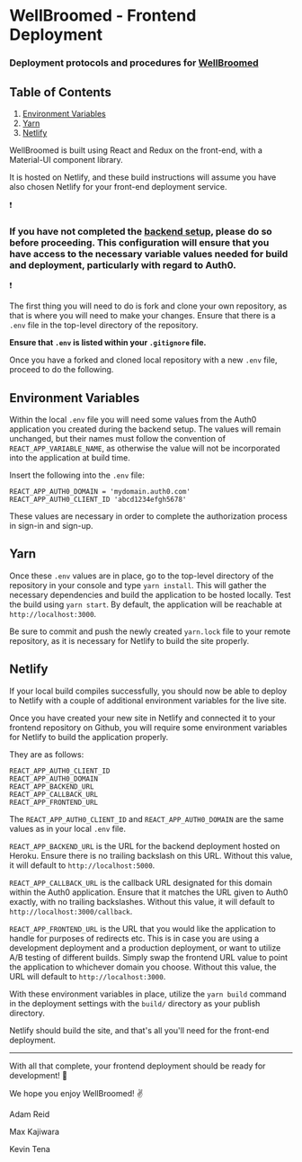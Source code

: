 # WellBroomed - Frontend Deployment

### Deployment protocols and procedures for [WellBroomed](https://www.wellbroomed.com)

## Table of Contents

1. [Environment Variables](#Environment-Variables)
2. [Yarn](#yarn)
3. [Netlify](#Netlify)

WellBroomed is built using React and Redux on the front-end, with a Material-UI component library.

It is hosted on Netlify, and these build instructions will assume you have also chosen Netlify for your front-end deployment service.

:exclamation:
### If you have not completed the [backend setup](https://github.com/well-broomed/backend/blob/deployment-docs/DEPLOYMENT.md), please do so before proceeding. This configuration will ensure that you have access to the necessary variable values needed for build and deployment, particularly with regard to Auth0.
:exclamation:

The first thing you will need to do is fork and clone your own repository, as that is where you will need to make your changes. Ensure that there is a `.env` file in the top-level directory of the repository.

**Ensure that `.env` is listed within your `.gitignore` file.**

Once you have a forked and cloned local repository with a new `.env` file, proceed to do the following.

## Environment Variables

Within the local `.env` file you will need some values from the Auth0 application you created during the backend setup. The values will remain unchanged, but their names must follow the convention of `REACT_APP_VARIABLE_NAME`, as otherwise the value will not be incorporated into the application at build time.

Insert the following into the `.env` file:

```
REACT_APP_AUTH0_DOMAIN = 'mydomain.auth0.com'
REACT_APP_AUTH0_CLIENT_ID 'abcd1234efgh5678'
```

These values are necessary in order to complete the authorization process in sign-in and sign-up.

## Yarn

Once these `.env` values are in place, go to the top-level directory of the repository in your console and type `yarn install`. This will gather the necessary dependencies and build the application to be hosted locally. Test the build using `yarn start`. By default, the application will be reachable at `http://localhost:3000`.

Be sure to commit and push the newly created `yarn.lock` file to your remote repository, as it is necessary for Netlify to build the site properly.

## Netlify

If your local build compiles successfully, you should now be able to deploy to Netlify with a couple of additional environment variables for the live site.

Once you have created your new site in Netlify and connected it to your frontend repository on Github, you will require some environment variables for Netlify to build the application properly. 

They are as follows:

```
REACT_APP_AUTH0_CLIENT_ID
REACT_APP_AUTH0_DOMAIN
REACT_APP_BACKEND_URL
REACT_APP_CALLBACK_URL
REACT_APP_FRONTEND_URL
```

The `REACT_APP_AUTH0_CLIENT_ID` and `REACT_APP_AUTH0_DOMAIN` are the same values as in your local `.env` file.

`REACT_APP_BACKEND_URL` is the URL for the backend deployment hosted on Heroku. Ensure there is no trailing backslash on this URL. Without this value, it will default to `http://localhost:5000`.

`REACT_APP_CALLBACK_URL` is the callback URL designated for this domain within the Auth0 application. Ensure that it matches the URL given to Auth0 exactly, with no trailing backslashes. Without this value, it will default to `http://localhost:3000/callback`.

`REACT_APP_FRONTEND_URL` is the URL that you would like the application to handle for purposes of redirects etc. This is in case you are using a development deployment and a production deployment, or want to utilize A/B testing of different builds. Simply swap the frontend URL value to point the application to whichever domain you choose. Without this value, the URL will default to `http://localhost:3000`.

With these environment variables in place, utilize the `yarn build` command in the deployment settings with the `build/` directory as your publish directory. 

Netlify should build the site, and that's all you'll need for the front-end deployment.

---

With all that complete, your frontend deployment should be ready for development! :tada:

We hope you enjoy WellBroomed! :v:

Adam Reid


Max Kajiwara


Kevin Tena